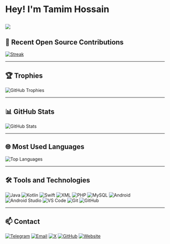 # Hey! I'm Tamim Hossain
![](https://komarev.com/ghpvc/?username=CodeWithTamim&color=brightgreen&style=plastic)
---

## 🚀 Recent Open Source Contributions
[![Streak](https://github-readme-streak-stats.herokuapp.com/?user=CodeWithTamim&theme=dark)](https://github.com/CodeWithTamim)

---

## 🏆 Trophies
![GitHub Trophies](https://github-profile-trophy.vercel.app/?username=CodeWithTamim&theme=darkhub&row=1&column=6)

---

## 📊 GitHub Stats
![GitHub Stats](https://github-readme-stats.vercel.app/api?username=CodeWithTamim&show_icons=true&theme=dark)

---

## 🌐 Most Used Languages
![Top Languages](https://github-readme-stats.vercel.app/api/top-langs/?username=CodeWithTamim&layout=compact&theme=dark)

---


## 🛠️ Tools and Technologies
![Java](https://img.shields.io/badge/Java-ED8B00?style=for-the-badge&logo=java&logoColor=white)
![Kotlin](https://img.shields.io/badge/Kotlin-0095D5?style=for-the-badge&logo=kotlin&logoColor=white)
![Swift](https://img.shields.io/badge/Swift-0095D5?style=for-the-badge&logo=Swift&logoColor=white)
![XML](https://img.shields.io/badge/XML-FF6600?style=for-the-badge&logo=xml&logoColor=white)
![PHP](https://img.shields.io/badge/PHP-777BB4?style=for-the-badge&logo=php&logoColor=white)
![MySQL](https://img.shields.io/badge/MySQL-4479A1?style=for-the-badge&logo=mysql&logoColor=white)
![Android](https://img.shields.io/badge/Android-3DDC84?style=for-the-badge&logo=android&logoColor=white)
![Android Studio](https://img.shields.io/badge/Android_Studio-3DDC84?style=for-the-badge&logo=android-studio&logoColor=white)
![VS Code](https://img.shields.io/badge/VS_Code-0078d7?style=for-the-badge&logo=visual-studio-code&logoColor=white)
![Git](https://img.shields.io/badge/Git-F05032?style=for-the-badge&logo=git&logoColor=white)
![GitHub](https://img.shields.io/badge/GitHub-171515?style=for-the-badge&logo=github&logoColor=white)

---

## 📫 Contact
[![Telegram](https://img.shields.io/badge/Telegram-26A5E4?style=for-the-badge&logo=telegram&logoColor=white)](https://t.me/CodeWithTamim)
[![Email](https://img.shields.io/badge/Email-D14836?style=for-the-badge&logo=gmail&logoColor=white)](mailto:tamimh.dev@gmail.com)
[![X](https://img.shields.io/badge/X-1DA1F2?style=for-the-badge&logo=x&logoColor=white)](https://x.com/NasaHacker33200)
[![GitHub](https://img.shields.io/badge/GitHub-171515?style=for-the-badge&logo=github&logoColor=white)](https://github.com/CodeWithTamim)
[![Website](https://img.shields.io/badge/Website-DC143C?style=for-the-badge&logo=medium&logoColor=white)](https://nasahacker.com)
